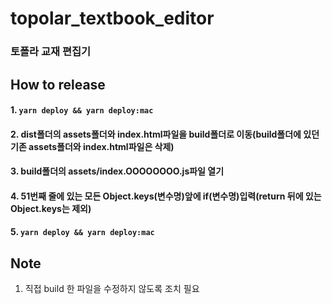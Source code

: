 # topolar_textbook_editor
### 토폴라 교재 편집기

## How to release
#### 1. ```yarn deploy && yarn deploy:mac```
#### 2. dist폴더의 assets폴더와 index.html파일을 build폴더로 이동(build폴더에 있던 기존 assets폴더와 index.html파일은 삭제)
#### 3. build폴더의 assets/index.OOOOOOOO.js파일 열기
#### 4. 51번째 줄에 있는 모든 Object.keys(변수명)앞에 if(변수명)입력(return 뒤에 있는 Object.keys는 제외)
#### 5. ```yarn deploy && yarn deploy:mac```

## Note
1. 직접 build 한 파일을 수정하지 않도록 조치 필요

